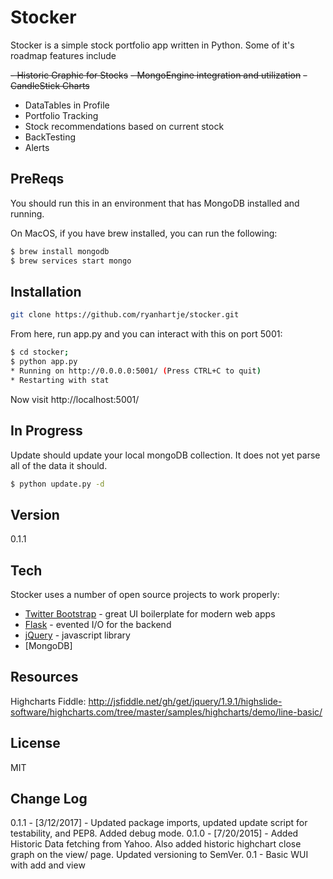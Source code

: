 Stocker
=========

Stocker is a simple stock portfolio app written in Python.
Some of it's roadmap features include

  ~~- Historic Graphic for Stocks~~
  ~~- MongoEngine integration and utilization~~
  ~~- CandleStick Charts~~
  - DataTables in Profile
  - Portfolio Tracking
  - Stock recommendations based on current stock
  - BackTesting
  - Alerts

PreReqs
---

You should run this in an environment that has MongoDB installed and running.

On MacOS, if you have brew installed, you can run the following:
```sh
$ brew install mongodb
$ brew services start mongo
```

Installation
--------------

```sh
git clone https://github.com/ryanhartje/stocker.git
```

From here, run app.py and you can interact with this on port 5001:
```sh
$ cd stocker;
$ python app.py
* Running on http://0.0.0.0:5001/ (Press CTRL+C to quit)
* Restarting with stat
```

Now visit http://localhost:5001/


In Progress
----

Update should update your local mongoDB collection. It does not yet parse all
of the data it should.


```sh
$ python update.py -d
```

Version
-----------

0.1.1

Tech
-----------

Stocker uses a number of open source projects to work properly:

* [Twitter Bootstrap] - great UI boilerplate for modern web apps
* [Flask] - evented I/O for the backend
* [jQuery] - javascript library
* [MongoDB]

Resources
--------------

Highcharts Fiddle: http://jsfiddle.net/gh/get/jquery/1.9.1/highslide-software/highcharts.com/tree/master/samples/highcharts/demo/line-basic/

License
----

MIT

[Twitter Bootstrap]:http://twitter.github.com/bootstrap/
[jQuery]:http://jquery.com
[Flask]:http://flask.pocoo.org/

Change Log
-------

0.1.1 - [3/12/2017] - Updated package imports, updated update script for testability, and PEP8. Added debug mode.
0.1.0 - [7/20/2015] - Added Historic Data fetching from Yahoo. Also added historic highchart close graph on the view/<stock> page. Updated versioning to SemVer.
0.1 - Basic WUI with add and view
